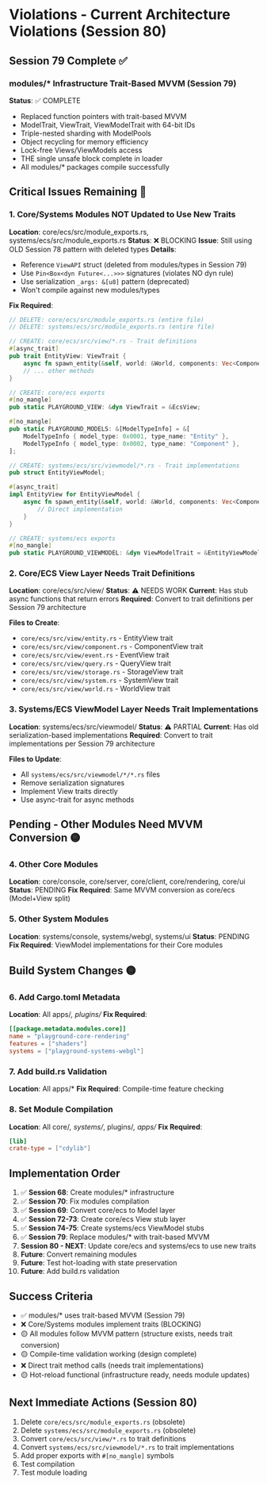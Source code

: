 # Violations - Current Architecture Violations (Session 80)

## Session 79 Complete ✅

### modules/* Infrastructure Trait-Based MVVM (Session 79)
**Status**: ✅ COMPLETE
- Replaced function pointers with trait-based MVVM
- ModelTrait, ViewTrait, ViewModelTrait with 64-bit IDs
- Triple-nested sharding with ModelPools
- Object recycling for memory efficiency
- Lock-free Views/ViewModels access
- THE single unsafe block complete in loader
- All modules/* packages compile successfully

## Critical Issues Remaining 🔴

### 1. Core/Systems Modules NOT Updated to Use New Traits
**Location**: core/ecs/src/module_exports.rs, systems/ecs/src/module_exports.rs
**Status**: ❌ BLOCKING
**Issue**: Still using OLD Session 78 pattern with deleted types
**Details**:
- Reference `ViewAPI` struct (deleted from modules/types in Session 79)
- Use `Pin<Box<dyn Future<...>>>` signatures (violates NO dyn rule)
- Use serialization `_args: &[u8]` pattern (deprecated)
- Won't compile against new modules/types

**Fix Required**:
```rust
// DELETE: core/ecs/src/module_exports.rs (entire file)
// DELETE: systems/ecs/src/module_exports.rs (entire file)

// CREATE: core/ecs/src/view/*.rs - Trait definitions
#[async_trait]
pub trait EntityView: ViewTrait {
    async fn spawn_entity(&self, world: &World, components: Vec<Component>) -> EcsResult<Entity>;
    // ... other methods
}

// CREATE: core/ecs exports
#[no_mangle]
pub static PLAYGROUND_VIEW: &dyn ViewTrait = &EcsView;

#[no_mangle]
pub static PLAYGROUND_MODELS: &[ModelTypeInfo] = &[
    ModelTypeInfo { model_type: 0x0001, type_name: "Entity" },
    ModelTypeInfo { model_type: 0x0002, type_name: "Component" },
];

// CREATE: systems/ecs/src/viewmodel/*.rs - Trait implementations
pub struct EntityViewModel;

#[async_trait]
impl EntityView for EntityViewModel {
    async fn spawn_entity(&self, world: &World, components: Vec<Component>) -> EcsResult<Entity> {
        // Direct implementation
    }
}

// CREATE: systems/ecs exports
#[no_mangle]
pub static PLAYGROUND_VIEWMODEL: &dyn ViewModelTrait = &EntityViewModel;
```

### 2. Core/ECS View Layer Needs Trait Definitions
**Location**: core/ecs/src/view/
**Status**: ⚠️ NEEDS WORK
**Current**: Has stub async functions that return errors
**Required**: Convert to trait definitions per Session 79 architecture

**Files to Create**:
- `core/ecs/src/view/entity.rs` - EntityView trait
- `core/ecs/src/view/component.rs` - ComponentView trait
- `core/ecs/src/view/event.rs` - EventView trait
- `core/ecs/src/view/query.rs` - QueryView trait
- `core/ecs/src/view/storage.rs` - StorageView trait
- `core/ecs/src/view/system.rs` - SystemView trait
- `core/ecs/src/view/world.rs` - WorldView trait

### 3. Systems/ECS ViewModel Layer Needs Trait Implementations
**Location**: systems/ecs/src/viewmodel/
**Status**: ⚠️ PARTIAL
**Current**: Has old serialization-based implementations
**Required**: Convert to trait implementations per Session 79 architecture

**Files to Update**:
- All `systems/ecs/src/viewmodel/*/*.rs` files
- Remove serialization signatures
- Implement View traits directly
- Use async-trait for async methods

## Pending - Other Modules Need MVVM Conversion 🟡

### 4. Other Core Modules
**Location**: core/console, core/server, core/client, core/rendering, core/ui
**Status**: PENDING
**Fix Required**: Same MVVM conversion as core/ecs (Model+View split)

### 5. Other System Modules
**Location**: systems/console, systems/webgl, systems/ui
**Status**: PENDING
**Fix Required**: ViewModel implementations for their Core modules

## Build System Changes 🟡

### 6. Add Cargo.toml Metadata
**Location**: All apps/*, plugins/*
**Fix Required**:
```toml
[[package.metadata.modules.core]]
name = "playground-core-rendering"
features = ["shaders"]
systems = ["playground-systems-webgl"]
```

### 7. Add build.rs Validation
**Location**: All apps/*
**Fix Required**: Compile-time feature checking

### 8. Set Module Compilation
**Location**: All core/*, systems/*, plugins/*, apps/*
**Fix Required**:
```toml
[lib]
crate-type = ["cdylib"]
```

## Implementation Order

1. ✅ **Session 68**: Create modules/* infrastructure
2. ✅ **Session 70**: Fix modules compilation
3. ✅ **Session 69**: Convert core/ecs to Model layer
4. ✅ **Session 72-73**: Create core/ecs View stub layer
5. ✅ **Session 74-75**: Create systems/ecs ViewModel stubs
6. ✅ **Session 79**: Replace modules/* with trait-based MVVM
7. **Session 80 - NEXT**: Update core/ecs and systems/ecs to use new traits
8. **Future**: Convert remaining modules
9. **Future**: Test hot-loading with state preservation
10. **Future**: Add build.rs validation

## Success Criteria

- ✅ modules/* uses trait-based MVVM (Session 79)
- ❌ Core/Systems modules implement traits (BLOCKING)
- 🟡 All modules follow MVVM pattern (structure exists, needs trait conversion)
- 🟡 Compile-time validation working (design complete)
- ❌ Direct trait method calls (needs trait implementations)
- 🟡 Hot-reload functional (infrastructure ready, needs module updates)

## Next Immediate Actions (Session 80)

1. Delete `core/ecs/src/module_exports.rs` (obsolete)
2. Delete `systems/ecs/src/module_exports.rs` (obsolete)
3. Convert `core/ecs/src/view/*.rs` to trait definitions
4. Convert `systems/ecs/src/viewmodel/*.rs` to trait implementations
5. Add proper exports with `#[no_mangle]` symbols
6. Test compilation
7. Test module loading
